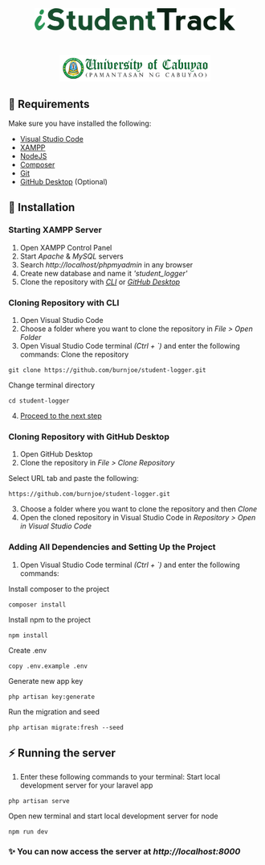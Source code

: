 <p align="center"><img src="public/img/ist_logo.png" width="400" alt="iStudentTrack Logo" style="margin-top: 10px;"></p>
<br>
<p align="center"><a target="_blank"><img href="https://pnc.edu.ph/" src="public/img/pnc_header.png" width="300" alt="UC (PnC) Header"></a></p>

## 📘 Requirements
Make sure you have installed the following:
- [Visual Studio Code](https://code.visualstudio.com/download)
- [XAMPP](https://www.apachefriends.org/download.html)
- [NodeJS](https://nodejs.org/en/download/)
- [Composer](https://getcomposer.org/download/)
- [Git](https://git-scm.com/downloads)
- [GitHub Desktop](https://desktop.github.com/) (Optional)

## 🔧 Installation
### Starting XAMPP Server
1. Open XAMPP Control Panel
2. Start *Apache* & *MySQL* servers
3. Search *http://localhost/phpmyadmin* in any browser
4. Create new database and name it *'student_logger'*
5. Clone the repository with [*CLI*](#cloning-repository-with-cli) or [*GitHub Desktop*](#cloning-repository-with-github-desktop)

### Cloning Repository with CLI
1. Open Visual Studio Code
2. Choose a folder where you want to clone the repository in *File > Open Folder*
3. Open Visual Studio Code terminal *(Ctrl + `)* and enter the following commands:
Clone the repository
```
git clone https://github.com/burnjoe/student-logger.git
```

Change terminal directory
```
cd student-logger
```
4. [Proceed to the next step](#adding-all-dependencies-and-setting-up-the-project)

### Cloning Repository with GitHub Desktop
1. Open GitHub Desktop
2. Clone the repository in *File > Clone Repository*

Select URL tab and paste the following:
```
https://github.com/burnjoe/student-logger.git
```

3. Choose a folder where you want to clone the repository and then *Clone*
4. Open the cloned repository in Visual Studio Code in *Repository > Open in Visual Studio Code*


### Adding All Dependencies and Setting Up the Project

1. Open Visual Studio Code terminal *(Ctrl + `)* and enter the following commands:

Install composer to the project
```
composer install
```

Install npm to the project
```
npm install
```

Create .env 
```
copy .env.example .env
```

Generate new app key
```
php artisan key:generate
```

Run the migration and seed
```
php artisan migrate:fresh --seed
```


## ⚡ Running the server

1. Enter these following commands to your terminal:
Start local development server for your laravel app
```
php artisan serve
```

Open new terminal and start local development server for node
```
npm run dev
```


### ✨ You can now access the server at *http://localhost:8000*